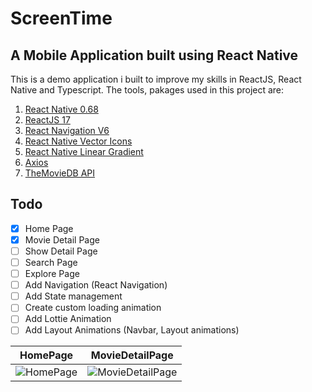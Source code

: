 # ScreenTime

## A Mobile Application built using React Native

This is a demo application i built to improve my skills in ReactJS, React Native and Typescript.
The tools, pakages used in this project are:
1. [React Native 0.68](https://reactnative.dev/)
2. [ReactJS 17](https://reactjs.org/)
3. [React Navigation V6](https://reactnavigation.org/)
4. [React Native Vector Icons](https://github.com/oblador/react-native-vector-icons)
5. [React Native Linear Gradient](https://github.com/react-native-linear-gradient/react-native-linear-gradient)
6. [Axios](https://github.com/axios/axios)
7. [TheMovieDB API](https://developers.themoviedb.org/3)

## Todo
- [x] Home Page
- [x] Movie Detail Page
- [ ] Show Detail Page
- [ ] Search Page
- [ ] Explore Page
- [ ] Add Navigation (React Navigation)
- [ ] Add State management
- [ ] Create custom loading animation
- [ ] Add Lottie Animation
- [ ] Add Layout Animations (Navbar, Layout animations)

| HomePage  |MovieDetailPage|
| ------------- | ------------- |
| ![HomePage](https://github.com/NigellRudge/ScreenTime/blob/main/src/assets/Simulator%20Screen%20Recording%20-%20iPhone%2013%20-%202022-07-03%20at%2013.55.39.gif)  | ![MovieDetailPage](https://github.com/NigellRudge/ScreenTime/blob/main/src/assets/Simulator%20Screen%20Recording%20-%20iPhone%2013%20-%202022-07-03%20at%2013.57.12.gif)  |
